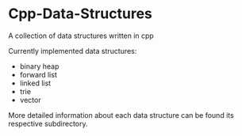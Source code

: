# Cpp-Data-Structures
A collection of data structures written in cpp

Currently implemented data structures:
* binary heap
* forward list
* linked list
* trie
* vector

More detailed information about each data structure can be found its respective subdirectory.
